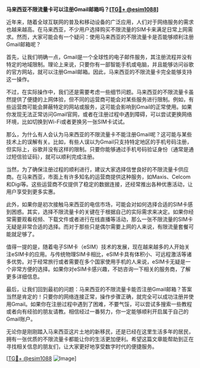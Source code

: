 **马来西亚不限流量卡可以注册Gmail邮箱吗？[[TG💪+ @esim1088](https://t.me/s/esim1088)]**

近年来，随着全球互联网的普及和移动设备的广泛应用，人们对于网络服务的需求也越来越高。在马来西亚，不少用户选择购买不限流量的SIM卡来满足日常上网需求。然而，大家可能会有一个疑问：使用马来西亚的不限流量卡是否能够顺利注册Gmail邮箱呢？

首先，让我们明确一点，Gmail是一个全球性的电子邮件服务，其注册流程并没有特定的地域限制。理论上来说，只要你有一部智能手机或电脑，并且能够访问谷歌的官方网站，就可以注册Gmail邮箱。因此，马来西亚的不限流量卡完全能够支持这一操作。

不过，在实际操作中，我们还是需要考虑一些细节问题。马来西亚的不限流量卡虽然提供了便捷的上网体验，但不同的运营商可能会对某些服务进行限制。例如，有些运营商可能会屏蔽特定的网站或服务，这可能会影响到Gmail的正常使用。如果你发现无法正常访问Gmail官网，或者在注册过程中遇到障碍，可以尝试更换网络环境，比如切换到Wi-Fi或者更换另一张SIM卡试试。

那么，为什么有人会认为马来西亚的不限流量卡不能注册Gmail呢？这可能与某些技术上的误解有关。比如，有些人误以为Gmail只支持特定地区的手机号码注册，但实际上，谷歌并没有这样的限制。只要你能够通过手机号码验证身份（通常是通过短信验证码），就可以顺利完成注册。

当然，为了确保注册过程的顺利进行，建议大家选择信誉良好的不限流量卡供应商。在马来西亚，市面上有许多知名的运营商提供这种服务，如Maxis、Celcom和Digi等。这些运营商不仅提供了稳定的数据连接，还经常推出各种优惠活动，让用户享受到更多实惠。

此外，如果你是初次接触马来西亚的电信市场，可能会对如何选择合适的SIM卡感到困惑。其实，选择不限流量卡的关键在于根据自己的实际需求来决定。如果你经常需要观看视频、下载文件或者进行在线直播等活动，那么一张不限流量的SIM卡无疑是非常合适的选择。而对于那些只是偶尔需要上网的人来说，有限流量套餐可能就足够了。

值得一提的是，随着电子SIM卡（eSIM）技术的发展，现在越来越多的人开始关注eSIM卡的应用。与传统物理SIM卡相比，eSIM卡具有体积小、可远程激活等诸多优势。对于经常旅行或者需要在多个国家使用手机的人来说，eSIM卡无疑是一个非常方便的选择。如果你对eSIM卡感兴趣，不妨咨询一下相关的服务商，了解更多详细信息。

最后，让我们回到最初的问题：马来西亚的不限流量卡能否注册Gmail邮箱？答案当然是肯定的！只要你的网络连接正常，操作步骤正确，就完全可以成功注册并使用Gmail。如果你在注册过程中遇到了困难，不要气馁，可以尝试多搜索一些教程或者向有经验的朋友请教。相信经过一番努力，你一定能够顺利开启属于自己的Gmail账户。

无论你是刚刚踏入马来西亚这片土地的新移民，还是已经在这里生活多年的居民，拥有一张优质的不限流量卡都能让你的生活更加便利。希望这篇文章能帮助到正在寻找相关信息的朋友们，让大家更好地享受数字时代的便捷服务。

[[TG💪+ @esim1088](https://t.me/s/esim1088) ![Image](https://i.postimg.cc/4NQfJmqS/Snipaste-2025-05-13-00-14-12.png)]